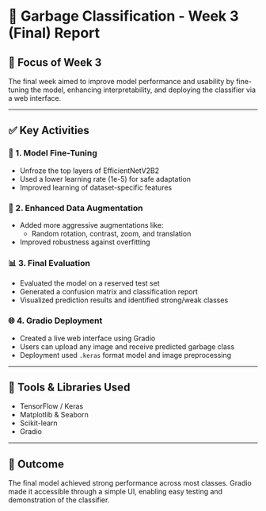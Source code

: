 # 🚀 Garbage Classification - Week 3 (Final) Report

## 🎯 Focus of Week 3
The final week aimed to improve model performance and usability by fine-tuning the model, enhancing interpretability, and deploying the classifier via a web interface.

---

## ✅ Key Activities

### 🔧 1. Model Fine-Tuning
- Unfroze the top layers of EfficientNetV2B2
- Used a lower learning rate (1e-5) for safe adaptation
- Improved learning of dataset-specific features

### 🎨 2. Enhanced Data Augmentation
- Added more aggressive augmentations like:
  - Random rotation, contrast, zoom, and translation
- Improved robustness against overfitting

### 📊 3. Final Evaluation
- Evaluated the model on a reserved test set
- Generated a confusion matrix and classification report
- Visualized prediction results and identified strong/weak classes

### 🌐 4. Gradio Deployment
- Created a live web interface using Gradio
- Users can upload any image and receive predicted garbage class
- Deployment used `.keras` format model and image preprocessing

---

## 🧰 Tools & Libraries Used
- TensorFlow / Keras
- Matplotlib & Seaborn
- Scikit-learn
- Gradio

---

## 🏁 Outcome
The final model achieved strong performance across most classes. Gradio made it accessible through a simple UI, enabling easy testing and demonstration of the classifier.


